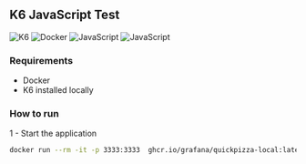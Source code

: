 ## K6 JavaScript Test

![K6](https://img.shields.io/badge/k6-7D64FF?style=for-the-badge&logo=k6&logoColor=white)
![Docker](https://img.shields.io/badge/docker-2496ED?style=for-the-badge&logo=docker&logoColor=white&color=2496ED)
![JavaScript](https://img.shields.io/badge/JavaScript-yellow?style=for-the-badge&logo=javascript&logoColor=white)
![JavaScript](https://img.shields.io/badge/grafana-F46800?style=for-the-badge&logo=grafana&logoColor=white)  

### Requirements

- Docker
- K6 installed locally

### How to run

1 - Start the application
```bash
docker run --rm -it -p 3333:3333  ghcr.io/grafana/quickpizza-local:latest
```